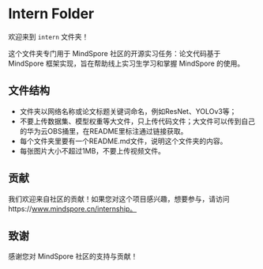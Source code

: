 # Intern Folder

欢迎来到 `intern` 文件夹！

这个文件夹专门用于 MindSpore 社区的开源实习任务：论文代码基于 MindSpore 框架实现，旨在帮助线上实习生学习和掌握 MindSpore 的使用。

## 文件结构

- 文件夹以网络名称或论文标题关键词命名，例如ResNet、YOLOv3等；
- 不要上传数据集、模型权重等大文件，只上传代码文件；大文件可以传到自己的华为云OBS捅里，在README里标注通过链接获取。
- 每个文件夹里要有一个README.md文件，说明这个文件夹的内容。
- 每张图片大小不超过1MB，不要上传视频文件。

## 贡献

我们欢迎来自社区的贡献！如果您对这个项目感兴趣，想要参与，请访问https://www.mindspore.cn/internship。

## 致谢

感谢您对 MindSpore 社区的支持与贡献！
